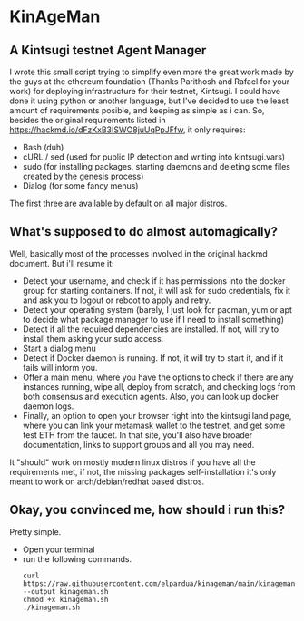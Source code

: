 # **KinAgeMan**

## A Kintsugi testnet Agent Manager

I wrote this small script trying to simplify even more the great work made by the guys at the ethereum foundation (Thanks Parithosh and Rafael for your work) for deploying infrastructure for their testnet, Kintsugi.
I could have done it using python or another language, but I've decided to use the least amount of requirements posible, and keeping as simple as i can. So, besides the original requirements listed in https://hackmd.io/dFzKxB3ISWO8juUqPpJFfw, it only requires:

- Bash (duh)
- cURL / sed (used for public IP detection and writing into kintsugi.vars)
- sudo (for installing packages, starting daemons and deleting some files created by the genesis process)
- Dialog (for some fancy menus)

The first three are available by default on all major distros.

## **What's supposed to do almost automagically?**

Well, basically most of the processes involved in the original hackmd document. But i'll resume it:

- Detect your username, and check if it has permissions into the docker group for starting containers. If not, it will ask for sudo credentials, fix it and ask you to logout or reboot to apply and retry.
- Detect your operating system (barely, I just look for pacman, yum or apt to decide what package manager to use if I need to install something)
- Detect if all the required dependencies are installed. If not, will try to install them asking your sudo access.
- Start a dialog menu
- Detect if Docker daemon is running. If not, it will try to start it, and if it fails will inform you.
- Offer a main menu, where you have the options to check if there are any instances running, wipe all, deploy from scratch, and checking logs from both consensus and execution agents. Also, you can look up docker daemon logs.
- Finally, an option to open your browser right into the kintsugi land page, where you can link your metamask wallet to the testnet, and get some test ETH from the faucet. In that site, you'll also have broader documentation, links to support groups and all you may need.

It "should" work on mostly modern linux distros if you have all the requirements met, if not, the missing packages self-installation it's only meant to work on arch/debian/redhat based distros.

## **Okay, you convinced me, how should i run this?**

Pretty simple. 

- Open your terminal
- run the following commands.
  ```
  curl https://raw.githubusercontent.com/elpardua/kinageman/main/kinageman.sh --output kinageman.sh
  chmod +x kinageman.sh
  ./kinageman.sh
  ```
